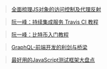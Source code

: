 > [全面梳理JS对象的访问控制及代理反射](https://juejin.im/post/5a09361c6fb9a0451704b103)

> [阮一峰：持续集成服务 Travis CI 教程](http://www.ruanyifeng.com/blog/2017/12/travis_ci_tutorial.html)

> [阮一峰：比特币入门教程](http://www.ruanyifeng.com/blog/2018/01/bitcoin-tutorial.html)

> [GraphQL-前端开发的利剑与桥梁](https://mp.weixin.qq.com/s?__biz=MzAxODE2MjM1MA%3D%3D&mid=2651555621&idx=1&sn=961a4d8c643c486f1e457f2a6d58da65#wechat_redirect)

> [最好用的JavaScript测试框架大盘点](https://mp.weixin.qq.com/s?__biz=MzUxMzcxMzE5Ng%3D%3D&mid=2247490226&idx=1&sn=8ecde95558abd3bdfa9e2242bfc820e8#wechat_redirect)
